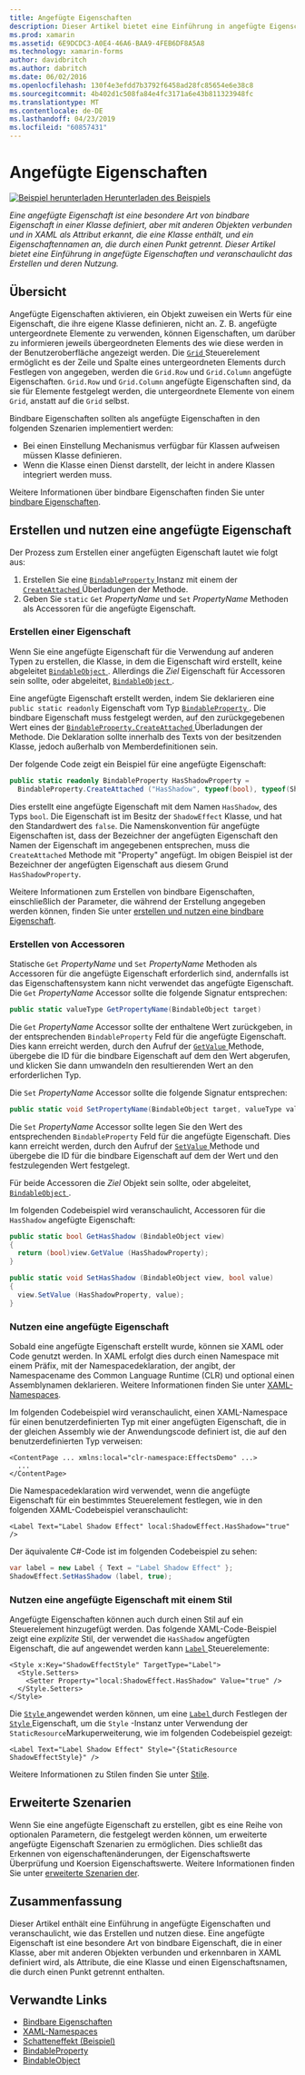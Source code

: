 ```yaml
---
title: Angefügte Eigenschaften
description: Dieser Artikel bietet eine Einführung in angefügte Eigenschaften und veranschaulicht das Erstellen und deren Nutzung.
ms.prod: xamarin
ms.assetid: 6E9DCDC3-A0E4-46A6-BAA9-4FEB6DF8A5A8
ms.technology: xamarin-forms
author: davidbritch
ms.author: dabritch
ms.date: 06/02/2016
ms.openlocfilehash: 130f4e3efdd7b3792f6458ad28fc85654e6e38c8
ms.sourcegitcommit: 4b402d1c508fa84e4fc3171a6e43b811323948fc
ms.translationtype: MT
ms.contentlocale: de-DE
ms.lasthandoff: 04/23/2019
ms.locfileid: "60857431"
---
```

# <a name="attached-properties"></a>Angefügte Eigenschaften

[![Beispiel herunterladen](~/media/shared/download.png) Herunterladen des Beispiels](https://developer.xamarin.com/samples/xamarin-forms/effects/shadoweffect/)

_Eine angefügte Eigenschaft ist eine besondere Art von bindbare Eigenschaft in einer Klasse definiert, aber mit anderen Objekten verbunden und in XAML als Attribut erkannt, die eine Klasse enthält, und ein Eigenschaftennamen an, die durch einen Punkt getrennt. Dieser Artikel bietet eine Einführung in angefügte Eigenschaften und veranschaulicht das Erstellen und deren Nutzung._

## <a name="overview"></a>Übersicht

Angefügte Eigenschaften aktivieren, ein Objekt zuweisen ein Werts für eine Eigenschaft, die ihre eigene Klasse definieren, nicht an. Z. B. angefügte untergeordnete Elemente zu verwenden, können Eigenschaften, um darüber zu informieren jeweils übergeordneten Elements des wie diese werden in der Benutzeroberfläche angezeigt werden. Die [ `Grid` ](xref:Xamarin.Forms.Grid) Steuerelement ermöglicht es der Zeile und Spalte eines untergeordneten Elements durch Festlegen von angegeben, werden die `Grid.Row` und `Grid.Column` angefügte Eigenschaften. `Grid.Row` und `Grid.Column` angefügte Eigenschaften sind, da sie für Elemente festgelegt werden, die untergeordnete Elemente von einem `Grid`, anstatt auf die `Grid` selbst.

Bindbare Eigenschaften sollten als angefügte Eigenschaften in den folgenden Szenarien implementiert werden:

- Bei einen Einstellung Mechanismus verfügbar für Klassen aufweisen müssen Klasse definieren.
- Wenn die Klasse einen Dienst darstellt, der leicht in andere Klassen integriert werden muss.

Weitere Informationen über bindbare Eigenschaften finden Sie unter [bindbare Eigenschaften](~/xamarin-forms/xaml/bindable-properties.md).

## <a name="creating-and-consuming-an-attached-property"></a>Erstellen und nutzen eine angefügte Eigenschaft

Der Prozess zum Erstellen einer angefügten Eigenschaft lautet wie folgt aus:

1. Erstellen Sie eine [ `BindableProperty` ](xref:Xamarin.Forms.BindableProperty) Instanz mit einem der [ `CreateAttached` ](xref:Xamarin.Forms.BindableProperty.CreateAttached*) Überladungen der Methode.
1. Geben Sie `static` `Get` *PropertyName* und `Set` *PropertyName* Methoden als Accessoren für die angefügte Eigenschaft.

### <a name="creating-a-property"></a>Erstellen einer Eigenschaft

Wenn Sie eine angefügte Eigenschaft für die Verwendung auf anderen Typen zu erstellen, die Klasse, in dem die Eigenschaft wird erstellt, keine abgeleitet [ `BindableObject` ](xref:Xamarin.Forms.BindableObject). Allerdings die *Ziel* Eigenschaft für Accessoren sein sollte, oder abgeleitet, [ `BindableObject` ](xref:Xamarin.Forms.BindableObject).

Eine angefügte Eigenschaft erstellt werden, indem Sie deklarieren eine `public static readonly` Eigenschaft vom Typ [ `BindableProperty` ](xref:Xamarin.Forms.BindableProperty). Die bindbare Eigenschaft muss festgelegt werden, auf den zurückgegebenen Wert eines der [ `BindableProperty.CreateAttached` ](xref:Xamarin.Forms.BindableProperty.CreateAttached(System.String,System.Type,System.Type,System.Object,Xamarin.Forms.BindingMode,Xamarin.Forms.BindableProperty.ValidateValueDelegate,Xamarin.Forms.BindableProperty.BindingPropertyChangedDelegate,Xamarin.Forms.BindableProperty.BindingPropertyChangingDelegate,Xamarin.Forms.BindableProperty.CoerceValueDelegate,Xamarin.Forms.BindableProperty.CreateDefaultValueDelegate)) Überladungen der Methode. Die Deklaration sollte innerhalb des Texts von der besitzenden Klasse, jedoch außerhalb von Memberdefinitionen sein.

Der folgende Code zeigt ein Beispiel für eine angefügte Eigenschaft:

```csharp
public static readonly BindableProperty HasShadowProperty =
  BindableProperty.CreateAttached ("HasShadow", typeof(bool), typeof(ShadowEffect), false);
```

Dies erstellt eine angefügte Eigenschaft mit dem Namen `HasShadow`, des Typs `bool`. Die Eigenschaft ist im Besitz der `ShadowEffect` Klasse, und hat den Standardwert des `false`. Die Namenskonvention für angefügte Eigenschaften ist, dass der Bezeichner der angefügten Eigenschaft den Namen der Eigenschaft im angegebenen entsprechen, muss die `CreateAttached` Methode mit "Property" angefügt. Im obigen Beispiel ist der Bezeichner der angefügten Eigenschaft aus diesem Grund `HasShadowProperty`.

Weitere Informationen zum Erstellen von bindbare Eigenschaften, einschließlich der Parameter, die während der Erstellung angegeben werden können, finden Sie unter [erstellen und nutzen eine bindbare Eigenschaft](~/xamarin-forms/xaml/bindable-properties.md#consuming-bindable-property).

### <a name="creating-accessors"></a>Erstellen von Accessoren

Statische `Get` *PropertyName* und `Set` *PropertyName* Methoden als Accessoren für die angefügte Eigenschaft erforderlich sind, andernfalls ist das Eigenschaftensystem kann nicht verwendet das angefügte Eigenschaft. Die `Get` *PropertyName* Accessor sollte die folgende Signatur entsprechen:

```csharp
public static valueType GetPropertyName(BindableObject target)
```

Die `Get` *PropertyName* Accessor sollte der enthaltene Wert zurückgeben, in der entsprechenden `BindableProperty` Feld für die angefügte Eigenschaft. Dies kann erreicht werden, durch den Aufruf der [ `GetValue` ](xref:Xamarin.Forms.BindableObject.GetValue(Xamarin.Forms.BindableProperty)) Methode, übergebe die ID für die bindbare Eigenschaft auf dem den Wert abgerufen, und klicken Sie dann umwandeln den resultierenden Wert an den erforderlichen Typ.

Die `Set` *PropertyName* Accessor sollte die folgende Signatur entsprechen:

```csharp
public static void SetPropertyName(BindableObject target, valueType value)
```

Die `Set` *PropertyName* Accessor sollte legen Sie den Wert des entsprechenden `BindableProperty` Feld für die angefügte Eigenschaft. Dies kann erreicht werden, durch den Aufruf der [ `SetValue` ](xref:Xamarin.Forms.BindableObject.SetValue(Xamarin.Forms.BindableProperty,System.Object)) Methode und übergebe die ID für die bindbare Eigenschaft auf dem der Wert und den festzulegenden Wert festgelegt.

Für beide Accessoren die *Ziel* Objekt sein sollte, oder abgeleitet, [ `BindableObject` ](xref:Xamarin.Forms.BindableObject).

Im folgenden Codebeispiel wird veranschaulicht, Accessoren für die `HasShadow` angefügte Eigenschaft:

```csharp
public static bool GetHasShadow (BindableObject view)
{
  return (bool)view.GetValue (HasShadowProperty);
}

public static void SetHasShadow (BindableObject view, bool value)
{
  view.SetValue (HasShadowProperty, value);
}
```

### <a name="consuming-an-attached-property"></a>Nutzen eine angefügte Eigenschaft

Sobald eine angefügte Eigenschaft erstellt wurde, können sie XAML oder Code genutzt werden. In XAML erfolgt dies durch einen Namespace mit einem Präfix, mit der Namespacedeklaration, der angibt, der Namespacename des Common Language Runtime (CLR) und optional einen Assemblynamen deklarieren. Weitere Informationen finden Sie unter [XAML-Namespaces](~/xamarin-forms/xaml/namespaces.md).

Im folgenden Codebeispiel wird veranschaulicht, einen XAML-Namespace für einen benutzerdefinierten Typ mit einer angefügten Eigenschaft, die in der gleichen Assembly wie der Anwendungscode definiert ist, die auf den benutzerdefinierten Typ verweisen:

```xaml
<ContentPage ... xmlns:local="clr-namespace:EffectsDemo" ...>
  ...
</ContentPage>
```

Die Namespacedeklaration wird verwendet, wenn die angefügte Eigenschaft für ein bestimmtes Steuerelement festlegen, wie in den folgenden XAML-Codebeispiel veranschaulicht:

```xaml
<Label Text="Label Shadow Effect" local:ShadowEffect.HasShadow="true" />
```

Der äquivalente C#-Code ist im folgenden Codebeispiel zu sehen:

```csharp
var label = new Label { Text = "Label Shadow Effect" };
ShadowEffect.SetHasShadow (label, true);
```

### <a name="consuming-an-attached-property-with-a-style"></a>Nutzen eine angefügte Eigenschaft mit einem Stil

Angefügte Eigenschaften können auch durch einen Stil auf ein Steuerelement hinzugefügt werden. Das folgende XAML-Code-Beispiel zeigt eine *explizite* Stil, der verwendet die `HasShadow` angefügten Eigenschaft, die auf angewendet werden kann [ `Label` ](xref:Xamarin.Forms.Label) Steuerelemente:

```xaml
<Style x:Key="ShadowEffectStyle" TargetType="Label">
  <Style.Setters>
    <Setter Property="local:ShadowEffect.HasShadow" Value="true" />
  </Style.Setters>
</Style>
```

Die [ `Style` ](xref:Xamarin.Forms.Style) angewendet werden können, um eine [ `Label` ](xref:Xamarin.Forms.Label) durch Festlegen der [ `Style` ](xref:Xamarin.Forms.VisualElement.Style) Eigenschaft, um die `Style` -Instanz unter Verwendung der `StaticResource`Markuperweiterung, wie im folgenden Codebeispiel gezeigt:

```xaml
<Label Text="Label Shadow Effect" Style="{StaticResource ShadowEffectStyle}" />
```

Weitere Informationen zu Stilen finden Sie unter [Stile](~/xamarin-forms/user-interface/styles/index.md).

## <a name="advanced-scenarios"></a>Erweiterte Szenarien

Wenn Sie eine angefügte Eigenschaft zu erstellen, gibt es eine Reihe von optionalen Parametern, die festgelegt werden können, um erweiterte angefügte Eigenschaft Szenarien zu ermöglichen. Dies schließt das Erkennen von eigenschaftenänderungen, der Eigenschaftswerte Überprüfung und Koersion Eigenschaftswerte. Weitere Informationen finden Sie unter [erweiterte Szenarien der](~/xamarin-forms/xaml/bindable-properties.md#advanced).

## <a name="summary"></a>Zusammenfassung

Dieser Artikel enthält eine Einführung in angefügte Eigenschaften und veranschaulicht, wie das Erstellen und nutzen diese. Eine angefügte Eigenschaft ist eine besondere Art von bindbare Eigenschaft, die in einer Klasse, aber mit anderen Objekten verbunden und erkennbaren in XAML definiert wird, als Attribute, die eine Klasse und einen Eigenschaftsnamen, die durch einen Punkt getrennt enthalten.


## <a name="related-links"></a>Verwandte Links

- [Bindbare Eigenschaften](~/xamarin-forms/xaml/bindable-properties.md)
- [XAML-Namespaces](~/xamarin-forms/xaml/namespaces.md)
- [Schatteneffekt (Beispiel)](https://developer.xamarin.com/samples/xamarin-forms/effects/shadoweffect/)
- [BindableProperty](xref:Xamarin.Forms.BindableProperty)
- [BindableObject](xref:Xamarin.Forms.BindableObject)
